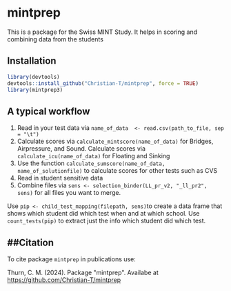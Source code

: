 # mintprep
This is a package for the Swiss MINT Study. It helps in scoring and combining data from the students


## Installation
``` r
library(devtools)
devtools::install_github("Christian-T/mintprep", force = TRUE)
library(mintprep3)
```

## A typical workflow

1. Read in your test data via `name_of_data  <- read.csv(path_to_file, sep = "\t")`
2. Calculate scores via `calculate_mintscore(name_of_data)` for Bridges, Airpressure, and Sound. Calculate scores via `calculate_icu(name_of_data)` for Floating and Sinking
3. Use the function `calculate_sumscore(name_of_data, name_of_solutionfile)` to calculate scores for other tests such as CVS
4. Read in student sensitive data
5. Combine files via `sens <- selection_binder(LL_pr_v2, "_ll_pr2", sens)`
for all files you want to merge. 

Use `pip <- child_test_mapping(filepath, sens)`to create a data frame that shows which student did which test when and at which school. Use `count_tests(pip)` to extract just the info which student did which test.

##Citation
--------

To cite package `mintprep` in publications use:

Thurn, C. M. (2024). Package "mintprep". Availabe at https://github.com/Christian-T/mintprep
